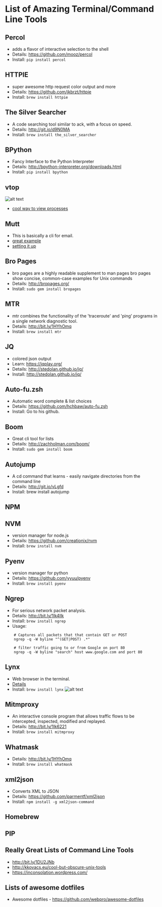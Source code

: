 List of Amazing Terminal/Command Line Tools
===========================================

Percol
------
- adds a flavor of interactive selection to the shell
- Details: https://github.com/mooz/percol
- Install: `pip install percol`

HTTPIE
------
- super awesome http request color output and more
- Details: https://github.com/jkbrzt/httpie
- Install: `brew install httpie`

The Silver Searcher
-------------------
- A code searching tool similar to ack, with a focus on speed.
- Details: http://git.io/d9N0MA
- Install: `brew install the_silver_searcher`

BPython
-------
- Fancy Interface to the Python Interpreter
- Details: http://bpython-interpreter.org/downloads.html
- Install: `pip install bpython`

 
vtop
----
![alt text](http://imgur.com/QadBfPU.png "Title")
- [cool way to view processes](https://parall.ax/blog/view/3131/vtop-revisiting-the-activity-monitor)

Mutt
----
 - This is basically a cli for email.
 - [great example](https://github.com/purzelrakete/dotfiles)
 - [setting it up](http://stevelosh.com/blog/2012/10/the-homely-mutt/) 

 
Bro Pages
---------
- bro pages are a highly readable supplement to man pages
  bro pages show concise, common-case examples for Unix commands
- Details: http://bropages.org/
- Install: `sudo gem install bropages`

MTR
----
- mtr combines the functionality of the 'traceroute' and 'ping' programs in a single network diagnostic tool.
- Details: http://bit.ly/1HYhOmq
- Install: `brew install mtr`

JQ
---
- colored json output
- Learn:   https://jqplay.org/
- Details: http://stedolan.github.io/jq/
- Install: http://stedolan.github.io/jq/

Auto-fu.zsh
-----------
- Automatic word complete & list choices
- Details: https://github.com/hchbaw/auto-fu.zsh
- Install: Go to his github.

Boom
-----
- Great cli tool for lists
- Details: http://zachholman.com/boom/
- Install: `sudo gem install boom`

Autojump
--------
- A cd command that learns - easily navigate directories from the command line
- Details: http://git.io/vLgfd
- Install: brew install autojump

NPM
---

NVM
---
- version manager for node.js
- Details: https://github.com/creationix/nvm
- Install: `brew install nvm`

Pyenv
-----
- version manager for python
- Details: https://github.com/yyuu/pyenv
- Install: `brew install pyenv`

Ngrep
-----
- For serious network packet analysis.
- Details: http://bit.ly/1Ik4llk
- Install: `brew install ngrep`
- Usage:
```
    # Captures all packets that that contain GET or POST
    ngrep -q -W byline "^(GET|POST) .*"

    # filter traffic going to or from Google on port 80
    ngrep -q -W byline "search" host www.google.com and port 80
```

Lynx
----
 - Web browser in the terminal.
 - [Details](http://lynx.invisible-island.net/lynx_help/lynx_help_main.html)
 - Install: `brew install lynx`
![alt text](http://www.tecmint.com/wp-content/uploads/2015/04/lynx-commandline-web-browsing.gif "Title")

Mitmproxy
---------
- An interactive console program that allows traffic flows to be intercepted, inspected, modified and replayed.
- Details: http://bit.ly/1Ik6221
- Install: `brew install mitmproxy`

Whatmask
---------
- Details: http://bit.ly/1HYhOmq
- Install: `brew install whatmask`

xml2json
--------
- Converts XML to JSON
- Details: https://github.com/parmentf/xml2json
- Install: `npm install -g xml2json-command`

Homebrew
--------

PIP
---

Really Great Lists of Command Line Tools
----------------------------------------
- http://bit.ly/1DU2JNb
- http://kkovacs.eu/cool-but-obscure-unix-tools
- https://inconsolation.wordpress.com/

Lists of awesome dotfiles
-------------------------
- Awesome dotfiles - https://github.com/webpro/awesome-dotfiles
